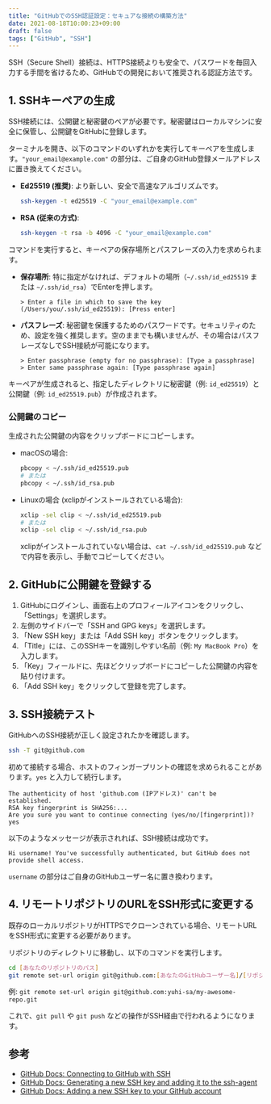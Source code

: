 ```yaml
---
title: "GitHubでのSSH認証設定：セキュアな接続の構築方法"
date: 2021-08-18T10:00:23+09:00
draft: false
tags: ["GitHub", "SSH"] 
---
```

<!--more-->
SSH（Secure Shell）接続は、HTTPS接続よりも安全で、パスワードを毎回入力する手間を省けるため、GitHubでの開発において推奨される認証方法です。

## 1. SSHキーペアの生成

SSH接続には、公開鍵と秘密鍵のペアが必要です。秘密鍵はローカルマシンに安全に保管し、公開鍵をGitHubに登録します。

ターミナルを開き、以下のコマンドのいずれかを実行してキーペアを生成します。`"your_email@example.com"` の部分は、ご自身のGitHub登録メールアドレスに置き換えてください。

-   **Ed25519 (推奨)**: より新しい、安全で高速なアルゴリズムです。
    ```bash
    ssh-keygen -t ed25519 -C "your_email@example.com"
    ```
-   **RSA (従来の方式)**:
    ```bash
    ssh-keygen -t rsa -b 4096 -C "your_email@example.com"
    ```

コマンドを実行すると、キーペアの保存場所とパスフレーズの入力を求められます。

-   **保存場所**: 特に指定がなければ、デフォルトの場所（`~/.ssh/id_ed25519` または `~/.ssh/id_rsa`）でEnterを押します。
    ```
    > Enter a file in which to save the key (/Users/you/.ssh/id_ed25519): [Press enter]
    ```
-   **パスフレーズ**: 秘密鍵を保護するためのパスワードです。セキュリティのため、設定を強く推奨します。空のままでも構いませんが、その場合はパスフレーズなしでSSH接続が可能になります。
    ```
    > Enter passphrase (empty for no passphrase): [Type a passphrase]
    > Enter same passphrase again: [Type passphrase again]
    ```

キーペアが生成されると、指定したディレクトリに秘密鍵（例: `id_ed25519`）と公開鍵（例: `id_ed25519.pub`）が作成されます。

### 公開鍵のコピー

生成された公開鍵の内容をクリップボードにコピーします。

-   macOSの場合:
    ```bash
    pbcopy < ~/.ssh/id_ed25519.pub
    # または
    pbcopy < ~/.ssh/id_rsa.pub
    ```
-   Linuxの場合 (xclipがインストールされている場合):
    ```bash
    xclip -sel clip < ~/.ssh/id_ed25519.pub
    # または
    xclip -sel clip < ~/.ssh/id_rsa.pub
    ```
    xclipがインストールされていない場合は、`cat ~/.ssh/id_ed25519.pub` などで内容を表示し、手動でコピーしてください。

## 2. GitHubに公開鍵を登録する

1.  GitHubにログインし、画面右上のプロフィールアイコンをクリックし、「Settings」を選択します。
2.  左側のサイドバーで「SSH and GPG keys」を選択します。
3.  「New SSH key」または「Add SSH key」ボタンをクリックします。
4.  「Title」には、このSSHキーを識別しやすい名前（例: `My MacBook Pro`）を入力します。
5.  「Key」フィールドに、先ほどクリップボードにコピーした公開鍵の内容を貼り付けます。
6.  「Add SSH key」をクリックして登録を完了します。

## 3. SSH接続テスト

GitHubへのSSH接続が正しく設定されたかを確認します。

```bash
ssh -T git@github.com
```

初めて接続する場合、ホストのフィンガープリントの確認を求められることがあります。`yes` と入力して続行します。

```
The authenticity of host 'github.com (IPアドレス)' can't be established.
RSA key fingerprint is SHA256:...
Are you sure you want to continue connecting (yes/no/[fingerprint])? yes
```

以下のようなメッセージが表示されれば、SSH接続は成功です。

```
Hi username! You've successfully authenticated, but GitHub does not provide shell access.
```
`username` の部分はご自身のGitHubユーザー名に置き換わります。

## 4. リモートリポジトリのURLをSSH形式に変更する

既存のローカルリポジトリがHTTPSでクローンされている場合、リモートURLをSSH形式に変更する必要があります。

リポジトリのディレクトリに移動し、以下のコマンドを実行します。

```bash
cd [あなたのリポジトリのパス]
git remote set-url origin git@github.com:[あなたのGitHubユーザー名]/[リポジトリ名].git
```
例: `git remote set-url origin git@github.com:yuhi-sa/my-awesome-repo.git`

これで、`git pull` や `git push` などの操作がSSH経由で行われるようになります。

## 参考
-   [GitHub Docs: Connecting to GitHub with SSH](https://docs.github.com/en/authentication/connecting-to-github-with-ssh)
-   [GitHub Docs: Generating a new SSH key and adding it to the ssh-agent](https://docs.github.com/en/authentication/connecting-to-github-with-ssh/generating-a-new-ssh-key-and-adding-it-to-the-ssh-agent)
-   [GitHub Docs: Adding a new SSH key to your GitHub account](https://docs.github.com/en/authentication/connecting-to-github-with-ssh/adding-a-new-ssh-key-to-your-github-account)
